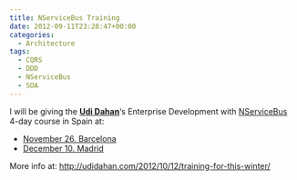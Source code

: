 ```yaml
---
title: NServiceBus Training
date: 2012-09-11T23:28:47+00:00
categories:
  - Architecture
tags:
  - CQRS
  - DDD
  - NServiceBus
  - SOA
---
```

I will be giving the <a href="http://www.udidahan.com/" target="_blank"><strong>Udi Dahan</strong></a>&#8216;s Enterprise Development with <a href="http://www.nservicebus.com" target="_blank">NServiceBus </a>4-day course in Spain at:

  * <a title="Register" href="http://masterarquitecturabcn.eventbrite.com/" target="_blank">November 26. Barcelona</a>
  * <a title="Register" href="http://masterarquitecturamad.eventbrite.com/" target="_blank">December 10. Madrid</a>


More info at: <a href="http://udidahan.com/2012/10/12/training-for-this-winter/" target="_blank">http://udidahan.com/2012/10/12/training-for-this-winter/</a>

